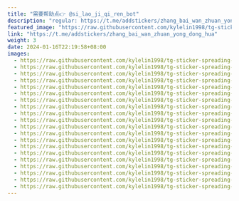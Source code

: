 ```yaml
---
title: "需要帮助点👉 @si_lao_ji_qi_ren_bot"
description: "regular: https://t.me/addstickers/zhang_bai_wan_zhuan_yong_dong_hua"
featured_image: "https://raw.githubusercontent.com/kylelin1998/tg-sticker-spreading-worldwide-images/main/img/e6593c53-9ecc-4fed-9f54-4577f7fc2195.jpg"
link: "https://t.me/addstickers/zhang_bai_wan_zhuan_yong_dong_hua"
weight: 3
date: 2024-01-16T22:19:58+08:00
images:
  - https://raw.githubusercontent.com/kylelin1998/tg-sticker-spreading-worldwide-images/main/img/e6593c53-9ecc-4fed-9f54-4577f7fc2195.jpg
  - https://raw.githubusercontent.com/kylelin1998/tg-sticker-spreading-worldwide-images/main/img/953217d0-cb54-4b5b-95ab-6181e8929be9.jpg
  - https://raw.githubusercontent.com/kylelin1998/tg-sticker-spreading-worldwide-images/main/img/1b9bcbee-a3d5-446f-8f93-3dfc48dc7d56.jpg
  - https://raw.githubusercontent.com/kylelin1998/tg-sticker-spreading-worldwide-images/main/img/005546a5-ab2b-408b-852b-b4c7abc6b791.jpg
  - https://raw.githubusercontent.com/kylelin1998/tg-sticker-spreading-worldwide-images/main/img/cabbb075-09c2-4a4c-ab8b-b228d116b89f.jpg
  - https://raw.githubusercontent.com/kylelin1998/tg-sticker-spreading-worldwide-images/main/img/0f5e30c2-a6d0-4872-9292-7e64e3c87d72.jpg
  - https://raw.githubusercontent.com/kylelin1998/tg-sticker-spreading-worldwide-images/main/img/bc79be07-7828-4e2a-8175-f3aefd2e92e0.jpg
  - https://raw.githubusercontent.com/kylelin1998/tg-sticker-spreading-worldwide-images/main/img/84d80183-f5f2-4ff8-ba05-60998153d15f.jpg
  - https://raw.githubusercontent.com/kylelin1998/tg-sticker-spreading-worldwide-images/main/img/c0601e71-f093-483e-af7a-4cfbf68d77cd.jpg
  - https://raw.githubusercontent.com/kylelin1998/tg-sticker-spreading-worldwide-images/main/img/988d374b-8d84-4321-b46b-75d564bee83c.jpg
  - https://raw.githubusercontent.com/kylelin1998/tg-sticker-spreading-worldwide-images/main/img/ba11b57c-ba24-42ef-af4c-953c68739765.jpg
  - https://raw.githubusercontent.com/kylelin1998/tg-sticker-spreading-worldwide-images/main/img/88f4f9c0-eded-4c4e-b7e3-5072d9200946.jpg
  - https://raw.githubusercontent.com/kylelin1998/tg-sticker-spreading-worldwide-images/main/img/8d68335b-53e6-4093-805e-b3c19065479d.jpg
  - https://raw.githubusercontent.com/kylelin1998/tg-sticker-spreading-worldwide-images/main/img/084cc470-9633-4882-a7b1-89f19a60de5e.jpg
  - https://raw.githubusercontent.com/kylelin1998/tg-sticker-spreading-worldwide-images/main/img/310a6d8d-59fd-4232-b251-3301655251ba.jpg
  - https://raw.githubusercontent.com/kylelin1998/tg-sticker-spreading-worldwide-images/main/img/23a05031-10ff-4d76-8380-5be67b8fae6d.jpg
  - https://raw.githubusercontent.com/kylelin1998/tg-sticker-spreading-worldwide-images/main/img/3e9bbfd6-90ec-4698-bed3-cb037cb9d44f.jpg
  - https://raw.githubusercontent.com/kylelin1998/tg-sticker-spreading-worldwide-images/main/img/b7ee21a2-ea31-41ac-92c2-ad8462c7e15f.jpg
  - https://raw.githubusercontent.com/kylelin1998/tg-sticker-spreading-worldwide-images/main/img/8c40997b-5ac4-445c-b892-9aec6162f451.jpg
  - https://raw.githubusercontent.com/kylelin1998/tg-sticker-spreading-worldwide-images/main/img/d5a677a5-e18a-4b8a-bbde-bdb7398f4db5.jpg
---
```

